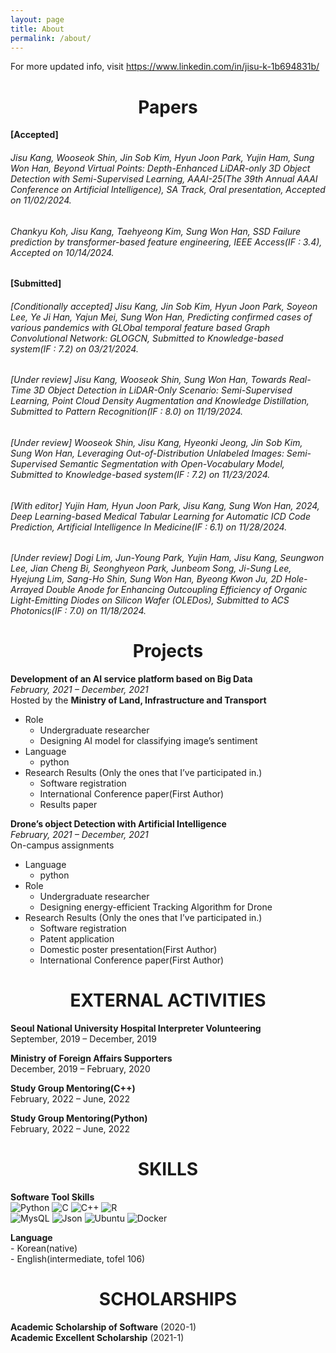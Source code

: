 ```yaml
---
layout: page
title: About
permalink: /about/
---
```

For more updated info, visit https://www.linkedin.com/in/jisu-k-1b694831b/

# <center>Papers</center>
**[Accepted]**

###### Jisu Kang, Wooseok Shin, Jin Sob Kim, Hyun Joon Park, Yujin Ham, Sung Won Han, Beyond Virtual Points: Depth-Enhanced LiDAR-only 3D Object Detection with Semi-Supervised Learning, AAAI-25(The 39th Annual AAAI Conference on Artificial Intelligence), SA Track, Oral presentation, Accepted on 11/02/2024.
###### Chankyu Koh, Jisu Kang, Taehyeong Kim, Sung Won Han, SSD Failure prediction by transformer-based feature engineering, IEEE Access(IF : 3.4), Accepted on 10/14/2024. 

**[Submitted]**

###### [Conditionally accepted] Jisu Kang, Jin Sob Kim, Hyun Joon Park, Soyeon Lee, Ye Ji Han, Yajun Mei, Sung Won Han, Predicting confirmed cases of various pandemics with GLObal temporal feature based Graph Convolutional Network: GLOGCN, Submitted to Knowledge-based system(IF : 7.2) on 03/21/2024. 
###### [Under review] Jisu Kang, Wooseok Shin, Sung Won Han, Towards Real-Time 3D Object Detection in LiDAR-Only Scenario: Semi-Supervised Learning, Point Cloud Density Augmentation and Knowledge Distillation, Submitted to Pattern Recognition(IF : 8.0) on 11/19/2024.
###### [Under review] Wooseok Shin, Jisu Kang, Hyeonki Jeong, Jin Sob Kim, Sung Won Han, Leveraging Out-of-Distribution Unlabeled Images: Semi-Supervised Semantic Segmentation with Open-Vocabulary Model, Submitted to Knowledge-based system(IF : 7.2) on 11/23/2024.
###### [With editor] Yujin Ham, Hyun Joon Park, Jisu Kang, Sung Won Han, 2024, Deep Learning-based Medical Tabular Learning for Automatic ICD Code Prediction, Artificial Intelligence In Medicine(IF : 6.1) on 11/28/2024.
###### [Under review] Dogi Lim, Jun-Young Park, Yujin Ham, Jisu Kang, Seungwon Lee, Jian Cheng Bi, Seonghyeon Park, Junbeom Song, Ji-Sung Lee, Hyejung Lim, Sang-Ho Shin, Sung Won Han, Byeong Kwon Ju, 2D Hole-Arrayed Double Anode for Enhancing Outcoupling Efficiency of Organic Light-Emitting Diodes on Silicon Wafer (OLEDos), Submitted to ACS Photonics(IF : 7.0) on 11/18/2024.

# <center>Projects</center>
**Development of an AI service platform based on Big Data**     
*February, 2021 – December, 2021*   
Hosted by the **Ministry of Land, Infrastructure and Transport**    
- Role   
	- Undergraduate researcher   
	- Designing AI model for classifying image’s sentiment
- Language
	- python   
- Research Results (Only the ones that I’ve participated in.)
	- Software registration
	- International Conference paper(First Author)
	- Results paper

**Drone’s object Detection with Artificial Intelligence**   
*February, 2021 – December, 2021*   
On-campus assignments 
- Language
	- python
- Role
	- Undergraduate researcher   
	- Designing energy-efficient Tracking Algorithm for Drone
- Research Results (Only the ones that I’ve participated in.)
	- Software registration
	- Patent application
	- Domestic poster presentation(First Author)
	- International Conference paper(First Author)



# <center> EXTERNAL ACTIVITIES</center>
**Seoul National University Hospital Interpreter Volunteering**    
September, 2019 – December, 2019     

**Ministry of Foreign Affairs Supporters**    
December, 2019 – February, 2020     

**Study Group Mentoring(C++)**    
February, 2022 – June, 2022    

**Study Group Mentoring(Python)**     
February, 2022 – June, 2022    



# <center> SKILLS </center>
**Software Tool Skills**    
![Python](https://img.shields.io/badge/python-3670A0?style=for-the-badge&logo=python&logoColor=ffdd54)
![C](https://img.shields.io/badge/c-%2300599C.svg?style=for-the-badge&logo=c&logoColor=white)
![C++](https://img.shields.io/badge/c++-%2300599C.svg?style=for-the-badge&logo=c%2B%2B&logoColor=white)
![R](https://img.shields.io/badge/r-%23276DC3.svg?style=for-the-badge&logo=r&logoColor=white)
<br>
![MysQL](https://img.shields.io/badge/MySQL-4479A1?style=flat-square&logo=MySQL&logoColor=white)
![Json](https://img.shields.io/badge/JSON-000000?style=flat-square&logo=json&logoColor=white)
![Ubuntu](https://img.shields.io/badge/Ubuntu-E95420?style=flat-square&logo=Ubuntu&logoColor=white)
![Docker](https://img.shields.io/badge/Docker-2496ED?style=flat-square&logo=Docker&logoColor=white)



**Language**    
	- Korean(native)    
	- English(intermediate, tofel 106)



# <center> SCHOLARSHIPS </center>    
**Academic Scholarship of Software** (2020-1)    
**Academic Excellent Scholarship** (2021-1)
